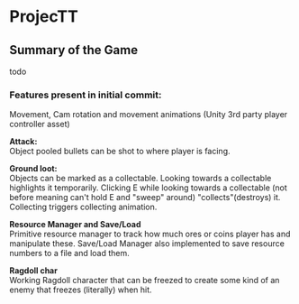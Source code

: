 
# ProjecTT

## Summary of the Game

todo

### Features present in initial commit:

Movement, Cam rotation and movement animations (Unity 3rd party player controller asset)

<strong>Attack:</strong> \
Object pooled bullets can be shot to where player is facing.

<strong>Ground loot:</strong> \
Objects can be marked as a collectable. Looking towards a collectable highlights it temporarily. Clicking E while looking towards a collectable (not before meaning can't hold E and "sweep" around) "collects"(destroys) it. Collecting triggers collecting animation.

<strong>Resource Manager and Save/Load</strong> \
    Primitive resource manager to track how much ores or coins player has and manipulate these. Save/Load Manager also implemented to save resource numbers to a file and load them.

<strong> Ragdoll char </strong> \
Working Ragdoll character that can be freezed to create some kind of an enemy that freezes (literally) when hit.

